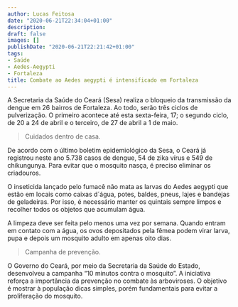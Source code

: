```yaml
---
author: Lucas Feitosa
date: "2020-06-21T22:34:04+01:00"
description: 
draft: false
images: []
publishDate: "2020-06-21T22:21:42+01:00"
tags:
- Saúde
- Aedes-Aegypti
- Fortaleza
title: Combate ao Aedes aegypti é intensificado em Fortaleza
---
```





A Secretaria da Saúde do Ceará (Sesa) realiza o bloqueio da transmissão da dengue em 26 bairros de Fortaleza. Ao todo, serão três ciclos de pulverização. O primeiro acontece até esta sexta-feira, 17; o segundo ciclo, de 20 a 24 de abril e o terceiro, de 27 de abril a 1 de maio.

> Cuidados dentro de casa.

De acordo com o último boletim epidemiológico da Sesa, o Ceará já registrou neste ano 5.738 casos de dengue, 54 de zika vírus e 549 de chikungunya. Para evitar que o mosquito nasça, é preciso eliminar os criadouros.

O inseticida lançado pelo fumacê não mata as larvas do Aedes aegypti que estão em locais como caixas d´água, potes, baldes, pneus, lajes e bandejas de geladeiras. Por isso, é necessário manter os quintais sempre limpos e recolher todos os objetos que acumulam água.

A limpeza deve ser feita pelo menos uma vez por semana. Quando entram em contato com a água, os ovos depositados pela fêmea podem virar larva, pupa e depois um mosquito adulto em apenas oito dias.

> Campanha de prevenção.

O Governo do Ceará, por meio da Secretaria da Saúde do Estado, desenvolveu a campanha “10 minutos contra o mosquito”. A iniciativa reforça a importância da prevenção no combate às arboviroses. O objetivo é mostrar à população dicas simples, porém fundamentais para evitar a proliferação do mosquito.





